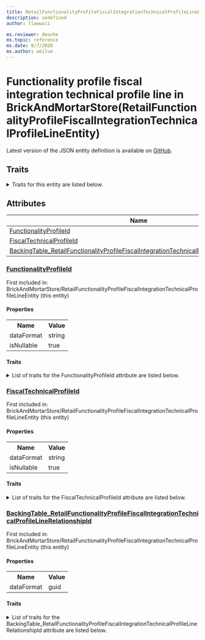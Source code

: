 ```yaml
---
title: RetailFunctionalityProfileFiscalIntegrationTechnicalProfileLineEntity in BrickAndMortarStore - Common Data Model | Microsoft Docs
description: undefined
author: llawwaii

ms.reviewer: deonhe
ms.topic: reference
ms.date: 8/7/2020
ms.author: weiluo
---
```


# Functionality profile fiscal integration technical profile line in BrickAndMortarStore(RetailFunctionalityProfileFiscalIntegrationTechnicalProfileLineEntity)

  
 Latest version of the JSON entity definition is available on <a href="https://github.com/Microsoft/CDM/tree/master/schemaDocuments/core/operationsCommon/Entities/Commerce/ChannelManagement/BrickAndMortarStore/RetailFunctionalityProfileFiscalIntegrationTechnicalProfileLineEntity.cdm.json" target="_blank">GitHub</a>.  

## Traits

<details>
<summary>Traits for this entity are listed below.  
</summary>

**is.CDM.entityVersion**  
  <table><tr><th>Parameter</th><th>Value</th><th>Data type</th><th>Explanation</th></tr><tr><td>versionNumber</td><td>"1.0"</td><td>string</td><td>semantic version number of the entity</td></tr></table>

**is.application.releaseVersion**  
  <table><tr><th>Parameter</th><th>Value</th><th>Data type</th><th>Explanation</th></tr><tr><td>releaseVersion</td><td>"10.0.13.0"</td><td>string</td><td>semantic version number of the application introducing this entity</td></tr></table>

**is.localized.displayedAs**  
  Holds the list of language specific display text for an object.  <table><tr><th>Parameter</th><th>Value</th><th>Data type</th><th>Explanation</th></tr><tr><td>localizedDisplayText</td><td><table><tr><th>languageTag</th><th>displayText</th></tr><tr><td>en</td><td>Functionality profile fiscal integration technical profile line</td></tr></table></td><td>entity</td><td>a reference to the constant entity holding the list of localized text</td></tr></table>

</details>

## Attributes

|Name|Description|First Included in Instance|
|---|---|---|
|[FunctionalityProfileId](#FunctionalityProfileId)||<a href="RetailFunctionalityProfileFiscalIntegrationTechnicalProfileLineEntity.md" target="_blank">BrickAndMortarStore/RetailFunctionalityProfileFiscalIntegrationTechnicalProfileLineEntity</a>|
|[FiscalTechnicalProfileId](#FiscalTechnicalProfileId)||<a href="RetailFunctionalityProfileFiscalIntegrationTechnicalProfileLineEntity.md" target="_blank">BrickAndMortarStore/RetailFunctionalityProfileFiscalIntegrationTechnicalProfileLineEntity</a>|
|[BackingTable_RetailFunctionalityProfileFiscalIntegrationTechnicalProfileLineRelationshipId](#BackingTable_RetailFunctionalityProfileFiscalIntegrationTechnicalProfileLineRelationshipId)||<a href="RetailFunctionalityProfileFiscalIntegrationTechnicalProfileLineEntity.md" target="_blank">BrickAndMortarStore/RetailFunctionalityProfileFiscalIntegrationTechnicalProfileLineEntity</a>|

### <a href=#FunctionalityProfileId name="FunctionalityProfileId">FunctionalityProfileId</a>

First included in: BrickAndMortarStore/RetailFunctionalityProfileFiscalIntegrationTechnicalProfileLineEntity (this entity)  

#### Properties

<table><tr><th>Name</th><th>Value</th></tr><tr><td>dataFormat</td><td>string</td></tr><tr><td>isNullable</td><td>true</td></tr></table>

#### Traits

<details>
<summary>List of traits for the FunctionalityProfileId attribute are listed below.</summary>

**is.dataFormat.character**  
**is.dataFormat.big**  
**is.dataFormat.array**  
**is.nullable**  
The attribute value may be set to NULL.  

**is.dataFormat.character**  
**is.dataFormat.array**  
</details>

### <a href=#FiscalTechnicalProfileId name="FiscalTechnicalProfileId">FiscalTechnicalProfileId</a>

First included in: BrickAndMortarStore/RetailFunctionalityProfileFiscalIntegrationTechnicalProfileLineEntity (this entity)  

#### Properties

<table><tr><th>Name</th><th>Value</th></tr><tr><td>dataFormat</td><td>string</td></tr><tr><td>isNullable</td><td>true</td></tr></table>

#### Traits

<details>
<summary>List of traits for the FiscalTechnicalProfileId attribute are listed below.</summary>

**is.dataFormat.character**  
**is.dataFormat.big**  
**is.dataFormat.array**  
**is.nullable**  
The attribute value may be set to NULL.  

**is.dataFormat.character**  
**is.dataFormat.array**  
</details>

### <a href=#BackingTable_RetailFunctionalityProfileFiscalIntegrationTechnicalProfileLineRelationshipId name="BackingTable_RetailFunctionalityProfileFiscalIntegrationTechnicalProfileLineRelationshipId">BackingTable_RetailFunctionalityProfileFiscalIntegrationTechnicalProfileLineRelationshipId</a>

First included in: BrickAndMortarStore/RetailFunctionalityProfileFiscalIntegrationTechnicalProfileLineEntity (this entity)  

#### Properties

<table><tr><th>Name</th><th>Value</th></tr><tr><td>dataFormat</td><td>guid</td></tr></table>

#### Traits

<details>
<summary>List of traits for the BackingTable_RetailFunctionalityProfileFiscalIntegrationTechnicalProfileLineRelationshipId attribute are listed below.</summary>

**is.dataFormat.character**  
**is.dataFormat.big**  
**is.dataFormat.array**  
**is.dataFormat.guid**  
**means.identity.entityId**  
**is.linkedEntity.identifier**  
Marks the attribute(s) that hold foreign key references to a linked (used as an attribute) entity. This attribute is added to the resolved entity to enumerate the referenced entities.  <table><tr><th>Parameter</th><th>Value</th><th>Data type</th><th>Explanation</th></tr><tr><td>entityReferences</td><td><table><tr><th>entityReference</th><th>attributeReference</th></tr><tr><td><a href="../../../../Tables/Commerce/ChannelManagement/BrickAndMortarStore/Miscellaneous/RetailFunctionalityProfileFiscalIntegrationTechnicalProfileLine.md" target="_blank">/core/operationsCommon/Tables/Commerce/ChannelManagement/BrickAndMortarStore/Miscellaneous/RetailFunctionalityProfileFiscalIntegrationTechnicalProfileLine.cdm.json/RetailFunctionalityProfileFiscalIntegrationTechnicalProfileLine</a></td><td><a href="../../../../Tables/Commerce/ChannelManagement/BrickAndMortarStore/Miscellaneous/RetailFunctionalityProfileFiscalIntegrationTechnicalProfileLine.md#RecId" target="_blank">RecId</a></td></tr></table></td><td>entity</td><td>a reference to the constant entity holding the list of entity references</td></tr></table>

**is.dataFormat.guid**  
**is.dataFormat.character**  
**is.dataFormat.array**  
</details>
